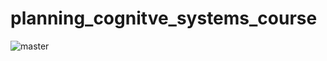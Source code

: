 # planning_cognitve_systems_course

![master](https://github.com/fmrico/planning_cognitve_systems_course/workflows/master/badge.svg)
